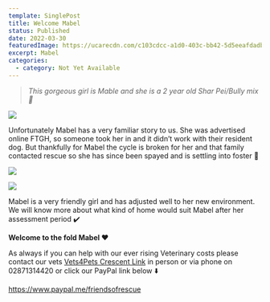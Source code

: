 ```yaml
---
template: SinglePost
title: Welcome Mabel
status: Published
date: 2022-03-30
featuredImage: https://ucarecdn.com/c103cdcc-a1d0-403c-bb42-5d5eeafdadb5/-/crop/1186x632/0,352/-/preview/
excerpt: Mabel
categories:
  - category: Not Yet Available
---
```

> *This gorgeous girl is Mable and she is a 2 year old Shar Pei/Bully mix 🥰*

![](https://ucarecdn.com/59e10426-d2c9-4a56-aedd-510f06d3554e/)

Unfortunately Mabel has a very familiar story to us. She was advertised online FTGH, so someone took her in and it didn’t work with their resident dog. But thankfully for Mabel the cycle is broken for her and that family contacted rescue so she has since been spayed and is settling into foster 🐶

![](https://ucarecdn.com/dcd67341-96cf-4a3e-92d6-3cc432d6115f/)

![](https://ucarecdn.com/81c5e02d-eaa0-4e20-8d24-77f4417a7529/)

Mabel is a very friendly girl and has adjusted well to her new environment. We will know more about what kind of home would suit Mabel after her assessment period ✔️

**Welcome to the fold Mabel ❤️**

As always if you can help with our ever rising Veterinary costs please contact our vets [Vets4Pets Crescent Link](https://www.facebook.com/Vets4PetsCrescentLink/) in person or via phone on 02871314420 or click our PayPal link below ⬇️


<https://www.paypal.me/friendsofrescue>